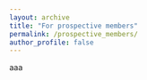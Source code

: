 ```yaml
---
layout: archive
title: "For prospective members"
permalink: /prospective_members/
author_profile: false
---
```


aaa
